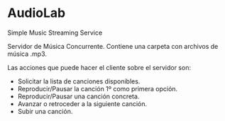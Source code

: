 # AudioLab
Simple Music Streaming Service

Servidor de Música Concurrente.
Contiene una carpeta con archivos de música .mp3.

Las acciones que puede hacer el cliente sobre el servidor son:
  * Solicitar la lista de canciones disponibles.
  * Reproducir/Pausar la canción 1º como primera opción.
  * Reproducir/Pausar una canción concreta.
  * Avanzar o retroceder a la siguiente canción.
  * Subir una canción.
  
